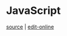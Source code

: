# JavaScript

[source](https://github.com/haibazhang/lib/blob/master/src/web/js/README.md) \| [edit-online](https://github.com/haibazhang/lib/edit/master/src/web/js/README.md)


